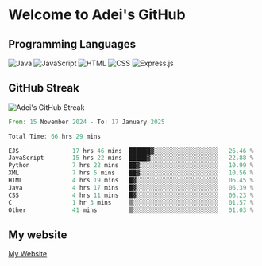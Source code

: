 # Welcome to Adei's GitHub

## Programming Languages
![Java](https://img.shields.io/badge/Java-007396?style=flat-square&logo=java&logoColor=white)
![JavaScript](https://img.shields.io/badge/JavaScript-F7DF1E?style=flat-square&logo=javascript&logoColor=black)
![HTML](https://img.shields.io/badge/HTML-E34F26?style=flat-square&logo=html5&logoColor=white)
![CSS](https://img.shields.io/badge/CSS-1572B6?style=flat-square&logo=css3&logoColor=white)
![Express.js](https://img.shields.io/badge/Express.js-000000?style=flat-square&logo=express&logoColor=white)


## GitHub Streak
![Adei's GitHub Streak](https://github-readme-streak-stats.herokuapp.com/?user=AdeiTamayo&hide_border=true)

<!--START_SECTION:waka-->

```rust
From: 15 November 2024 - To: 17 January 2025

Total Time: 66 hrs 29 mins

EJS               17 hrs 46 mins  ██████▓░░░░░░░░░░░░░░░░░░   26.46 %
JavaScript        15 hrs 22 mins  █████▓░░░░░░░░░░░░░░░░░░░   22.88 %
Python            7 hrs 22 mins   ██▓░░░░░░░░░░░░░░░░░░░░░░   10.99 %
XML               7 hrs 5 mins    ██▓░░░░░░░░░░░░░░░░░░░░░░   10.56 %
HTML              4 hrs 19 mins   █▓░░░░░░░░░░░░░░░░░░░░░░░   06.45 %
Java              4 hrs 17 mins   █▓░░░░░░░░░░░░░░░░░░░░░░░   06.39 %
CSS               4 hrs 11 mins   █▓░░░░░░░░░░░░░░░░░░░░░░░   06.23 %
C                 1 hr 3 mins     ▒░░░░░░░░░░░░░░░░░░░░░░░░   01.57 %
Other             41 mins         ▒░░░░░░░░░░░░░░░░░░░░░░░░   01.03 %
```

<!--END_SECTION:waka-->

## My website
[My Website](https://adei.eus)


